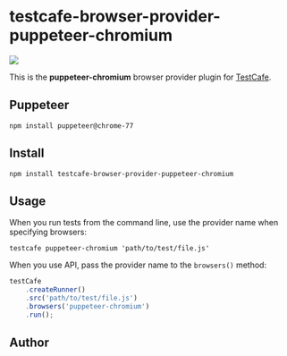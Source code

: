 # testcafe-browser-provider-puppeteer-chromium
![](https://github.com/stefanschenk/testcafe-browser-provider-puppeteer-chromium/workflows/Node%20CI/badge.svg)

This is the **puppeteer-chromium** browser provider plugin for [TestCafe](http://devexpress.github.io/testcafe).

## Puppeteer

```
npm install puppeteer@chrome-77
```

## Install

```
npm install testcafe-browser-provider-puppeteer-chromium
```

## Usage


When you run tests from the command line, use the provider name when specifying browsers:

```
testcafe puppeteer-chromium 'path/to/test/file.js'
```


When you use API, pass the provider name to the `browsers()` method:

```js
testCafe
    .createRunner()
    .src('path/to/test/file.js')
    .browsers('puppeteer-chromium')
    .run();
```

## Author
 
